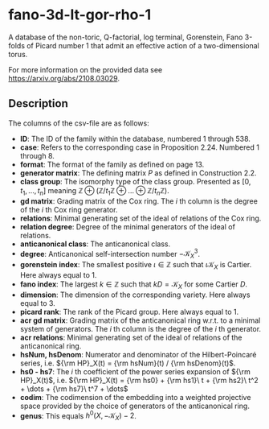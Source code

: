 # fano-3d-lt-gor-rho-1
A database of the non-toric, Q-factorial, log terminal, Gorenstein, Fano 3-folds of Picard number 1 that admit an effective action of a two-dimensional torus.

For more information on the provided data see https://arxiv.org/abs/2108.03029.

## Description

The columns of the csv-file are as follows:

- **ID**: The ID of the family within the database, numbered 1 through 538.
- **case**: Refers to the corresponding case in Proposition 2.24. Numbered 1 through 8.
- **format**: The format of the family as defined on page 13.
- **generator matrix**: The defining matrix $P$ as defined in Construction 2.2.
- **class group**: The isomorphy type of the class group. Presented as $[0, t_1, \dots, t_n]$ meaning $\mathbb{Z} \oplus (\mathbb{Z}/t_1 \mathbb{Z} \oplus \dots \oplus \mathbb{Z}/t_n \mathbb{Z})$.
- **gd matrix**: Grading matrix of the Cox ring. The $i$ th column is the degree of the $i$ th Cox ring generator.
- **relations**: Minimal generating set of the ideal of relations of the Cox ring.
- **relation degree**: Degree of the minimal generators of the ideal of relations.
- **anticanonical class**: The anticanonical class.
- **degree**: Anticanonical self-intersection number $-\mathcal{K}_X^3$.
- **gorenstein index**: The smallest positive $\iota \in \mathbb{Z}$ such that $\iota \mathcal{K}_X$ is Cartier. Here always equal to $1$.
- **fano index**: The largest $k \in \mathbb{Z}$ such that $kD = \mathcal{K}_X$ for some Cartier $D$.
- **dimension**: The dimension of the corresponding variety. Here always equal to 3.
- **picard rank**: The rank of the Picard group. Here always equal to 1.
- **acr gd matrix**: Grading matrix of the anticanonical ring w.r.t. to a minimal system of generators. The $i$ th column is the degree of the $i$ th generator.
- **acr relations**: Minimal generating set of the ideal of relations of the anticanonical ring.
- **hsNum, hsDenom**: Numerator and denominator of the Hilbert-Poincaré series, i.e. ${\rm HP}_X(t) = {\rm hsNum}(t) / {\rm hsDenom}(t)$.
- **hs0 - hs7**: The $i$ th coefficient of the power series expansion of ${\rm HP}_X(t)$, i.e. ${\rm HP}_X(t) = {\rm hs0} + {\rm hs1}\ t + {\rm hs2}\ t^2 + \dots + {\rm hs7}\ t^7 + \dots$
- **codim**: The codimension of the embedding into a weighted projective space provided by the choice of generators of the anticanonical ring.
- **genus**: This equals $h^0(X,-\mathcal{K}_X) - 2$.


